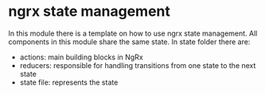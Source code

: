 # ngrx state management

In this module there is a template on how to use ngrx state management. All components in this module share the same state.
In state folder there are:
- actions: main building blocks in NgRx
- reducers: responsible for handling transitions from one state to the next state
- state file: represents the state